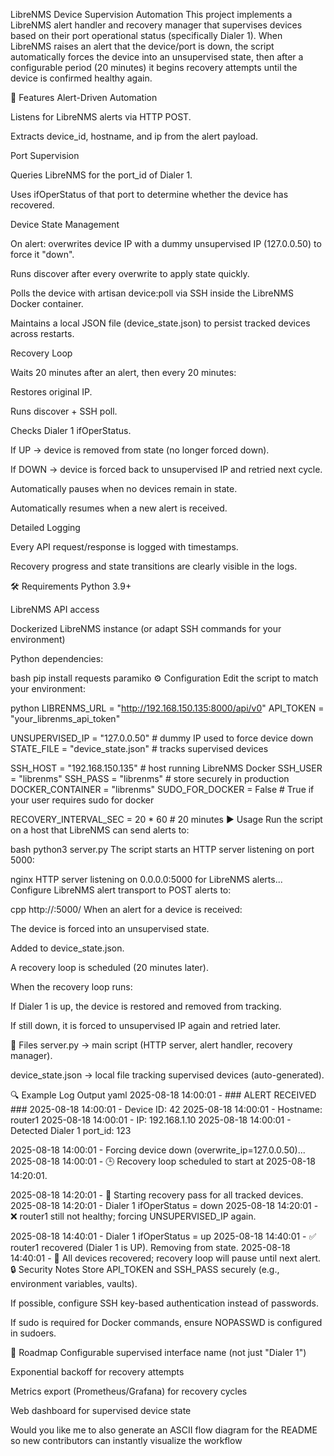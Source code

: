 LibreNMS Device Supervision Automation
This project implements a LibreNMS alert handler and recovery manager that supervises devices based on their port operational status (specifically Dialer 1).
When LibreNMS raises an alert that the device/port is down, the script automatically forces the device into an unsupervised state, then after a configurable period (20 minutes) it begins recovery attempts until the device is confirmed healthy again.

🚀 Features
Alert-Driven Automation

Listens for LibreNMS alerts via HTTP POST.

Extracts device_id, hostname, and ip from the alert payload.

Port Supervision

Queries LibreNMS for the port_id of Dialer 1.

Uses ifOperStatus of that port to determine whether the device has recovered.

Device State Management

On alert: overwrites device IP with a dummy unsupervised IP (127.0.0.50) to force it "down".

Runs discover after every overwrite to apply state quickly.

Polls the device with artisan device:poll via SSH inside the LibreNMS Docker container.

Maintains a local JSON file (device_state.json) to persist tracked devices across restarts.

Recovery Loop

Waits 20 minutes after an alert, then every 20 minutes:

Restores original IP.

Runs discover + SSH poll.

Checks Dialer 1 ifOperStatus.

If UP → device is removed from state (no longer forced down).

If DOWN → device is forced back to unsupervised IP and retried next cycle.

Automatically pauses when no devices remain in state.

Automatically resumes when a new alert is received.

Detailed Logging

Every API request/response is logged with timestamps.

Recovery progress and state transitions are clearly visible in the logs.

🛠️ Requirements
Python 3.9+

LibreNMS API access

Dockerized LibreNMS instance (or adapt SSH commands for your environment)

Python dependencies:

bash
pip install requests paramiko
⚙️ Configuration
Edit the script to match your environment:

python
LIBRENMS_URL   = "http://192.168.150.135:8000/api/v0"
API_TOKEN      = "your_librenms_api_token"

UNSUPERVISED_IP = "127.0.0.50"       # dummy IP used to force device down
STATE_FILE     = "device_state.json" # tracks supervised devices

SSH_HOST = "192.168.150.135"         # host running LibreNMS Docker
SSH_USER = "librenms"
SSH_PASS = "librenms"                # store securely in production
DOCKER_CONTAINER = "librenms"
SUDO_FOR_DOCKER = False              # True if your user requires sudo for docker

RECOVERY_INTERVAL_SEC = 20 * 60      # 20 minutes
▶️ Usage
Run the script on a host that LibreNMS can send alerts to:

bash
python3 server.py
The script starts an HTTP server listening on port 5000:

nginx
HTTP server listening on 0.0.0.0:5000 for LibreNMS alerts...
Configure LibreNMS alert transport to POST alerts to:

cpp
http://<your-server>:5000/
When an alert for a device is received:

The device is forced into an unsupervised state.

Added to device_state.json.

A recovery loop is scheduled (20 minutes later).

When the recovery loop runs:

If Dialer 1 is up, the device is restored and removed from tracking.

If still down, it is forced to unsupervised IP again and retried later.

📂 Files
server.py → main script (HTTP server, alert handler, recovery manager).

device_state.json → local file tracking supervised devices (auto-generated).

🔍 Example Log Output
yaml
2025-08-18 14:00:01 - ### ALERT RECEIVED ###
2025-08-18 14:00:01 - Device ID: 42
2025-08-18 14:00:01 - Hostname: router1
2025-08-18 14:00:01 - IP: 192.168.1.10
2025-08-18 14:00:01 - Detected Dialer 1 port_id: 123

2025-08-18 14:00:01 - Forcing device down (overwrite_ip=127.0.0.50)...
2025-08-18 14:00:01 - 🕒 Recovery loop scheduled to start at 2025-08-18 14:20:01.

2025-08-18 14:20:01 - 🔁 Starting recovery pass for all tracked devices.
2025-08-18 14:20:01 - Dialer 1 ifOperStatus = down
2025-08-18 14:20:01 - ❌ router1 still not healthy; forcing UNSUPERVISED_IP again.

2025-08-18 14:40:01 - Dialer 1 ifOperStatus = up
2025-08-18 14:40:01 - ✅ router1 recovered (Dialer 1 is UP). Removing from state.
2025-08-18 14:40:01 - 🎉 All devices recovered; recovery loop will pause until next alert.
🔒 Security Notes
Store API_TOKEN and SSH_PASS securely (e.g., environment variables, vaults).

If possible, configure SSH key-based authentication instead of passwords.

If sudo is required for Docker commands, ensure NOPASSWD is configured in sudoers.

📌 Roadmap
 Configurable supervised interface name (not just "Dialer 1")

 Exponential backoff for recovery attempts

 Metrics export (Prometheus/Grafana) for recovery cycles

 Web dashboard for supervised device state

Would you like me to also generate an ASCII flow diagram for the README so new contributors can instantly visualize the workflow
